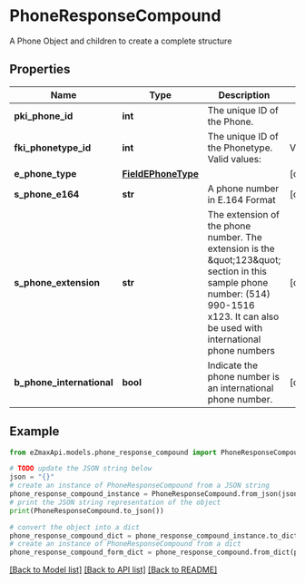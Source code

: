 # PhoneResponseCompound

A Phone Object and children to create a complete structure

## Properties

Name | Type | Description | Notes
------------ | ------------- | ------------- | -------------
**pki_phone_id** | **int** | The unique ID of the Phone. | 
**fki_phonetype_id** | **int** | The unique ID of the Phonetype.  Valid values:  |Value|Description| |-|-| |1|Office| |2|Home| |3|Mobile| |4|Fax| |5|Pager| |6|Toll Free| | 
**e_phone_type** | [**FieldEPhoneType**](FieldEPhoneType.md) |  | [optional] 
**s_phone_e164** | **str** | A phone number in E.164 Format | [optional] 
**s_phone_extension** | **str** | The extension of the phone number.  The extension is the \&quot;123\&quot; section in this sample phone number: (514) 990-1516 x123.  It can also be used with international phone numbers | [optional] 
**b_phone_international** | **bool** | Indicate the phone number is an international phone number. | [optional] 

## Example

```python
from eZmaxApi.models.phone_response_compound import PhoneResponseCompound

# TODO update the JSON string below
json = "{}"
# create an instance of PhoneResponseCompound from a JSON string
phone_response_compound_instance = PhoneResponseCompound.from_json(json)
# print the JSON string representation of the object
print(PhoneResponseCompound.to_json())

# convert the object into a dict
phone_response_compound_dict = phone_response_compound_instance.to_dict()
# create an instance of PhoneResponseCompound from a dict
phone_response_compound_form_dict = phone_response_compound.from_dict(phone_response_compound_dict)
```
[[Back to Model list]](../README.md#documentation-for-models) [[Back to API list]](../README.md#documentation-for-api-endpoints) [[Back to README]](../README.md)


